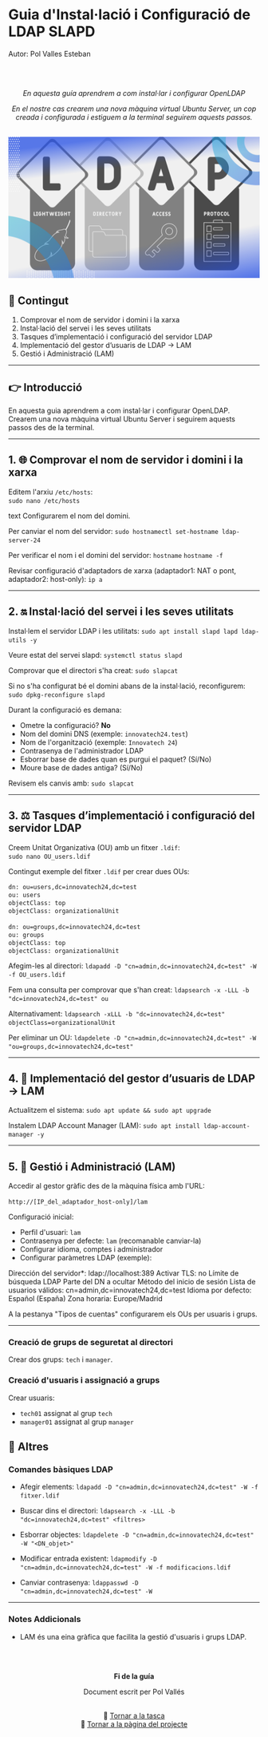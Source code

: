 # Guia d'Instal·lació i Configuració de LDAP SLAPD

Autor: Pol Valles Esteban

<br><br>
<div align=center>
  <p><i>En aquesta guía aprendrem a com instal·lar i configurar OpenLDAP</i></p>
  <p><i>En el nostre cas crearem una nova màquina virtual Ubuntu Server, un cop creada i configurada i estiguem a la terminal seguirem aquests passos.</i></p>
</div>
<br>

<div align=center>
  <img src="img/LDAP.png" width="700px" />
</div>

## 📰 Contingut

1. Comprovar el nom de servidor i domini i la xarxa  
2. Instal·lació del servei i les seves utilitats  
3. Tasques d’implementació i configuració del servidor LDAP  
4. Implementació del gestor d’usuaris de LDAP → LAM  
5. Gestió i Administració (LAM)  

---

## 👉 Introducció
En aquesta guia aprendrem a com instal·lar i configurar OpenLDAP.  
Crearem una nova màquina virtual Ubuntu Server i seguirem aquests passos des de la terminal.

---

## 1. 🌐 Comprovar el nom de servidor i domini i la xarxa

Editem l'arxiu `/etc/hosts`:  
`sudo nano /etc/hosts`

text
Configurarem el nom del domini.

Per canviar el nom del servidor:
`sudo hostnamectl set-hostname ldap-server-24`

Per verificar el nom i el domini del servidor:
`hostname`
`hostname -f`

Revisar configuració d'adaptadors de xarxa (adaptador1: NAT o pont, adaptador2: host-only):
`ip a`

---

## 2. 🔛 Instal·lació del servei i les seves utilitats

Instal·lem el servidor LDAP i les utilitats:
`sudo apt install slapd lapd ldap-utils -y`

Veure estat del servei slapd:
`systemctl status slapd`

Comprovar que el directori s'ha creat:
`sudo slapcat`

Si no s'ha configurat bé el domini abans de la instal·lació, reconfigurem:
`sudo dpkg-reconfigure slapd`

Durant la configuració es demana:

- Ometre la configuració? **No**
- Nom del domini DNS (exemple: `innovatech24.test`)
- Nom de l'organització (exemple: `Innovatech 24`)
- Contrasenya de l'administrador LDAP
- Esborrar base de dades quan es purgui el paquet? (Sí/No)
- Moure base de dades antiga? (Sí/No)

Revisem els canvis amb:
`sudo slapcat`

---

## 3. ⚖️ Tasques d’implementació i configuració del servidor LDAP

Creem Unitat Organizativa (OU) amb un fitxer `.ldif`:  
```sudo nano OU_users.ldif```

Contingut exemple del fitxer `.ldif` per crear dues OUs:
```
dn: ou=users,dc=innovatech24,dc=test
ou: users
objectClass: top
objectClass: organizationalUnit

dn: ou=groups,dc=innovatech24,dc=test
ou: groups
objectClass: top
objectClass: organizationalUnit
```

Afegim-les al directori:
`ldapadd -D "cn=admin,dc=innovatech24,dc=test" -W -f OU_users.ldif`

Fem una consulta per comprovar que s'han creat:
`ldapsearch -x -LLL -b "dc=innovatech24,dc=test" ou`

Alternativament:
`ldapsearch -xLLL -b "dc=innovatech24,dc=test" objectClass=organizationalUnit`

Per eliminar un OU:
`ldapdelete -D "cn=admin,dc=innovatech24,dc=test" -W "ou=groups,dc=innovatech24,dc=test"`

---

## 4. 🔐 Implementació del gestor d’usuaris de LDAP → LAM

Actualitzem el sistema:
`sudo apt update && sudo apt upgrade`

Instalem LDAP Account Manager (LAM):
`sudo apt install ldap-account-manager -y`

---

## 5. 🚨 Gestió i Administració (LAM)

Accedir al gestor gràfic des de la màquina física amb l'URL:

`http://[IP_del_adaptador_host-only]/lam`

Configuració inicial:

- Perfil d'usuari: `lam`
- Contrasenya per defecte: `lam` (recomanable canviar-la)
- Configurar idioma, comptes i administrador
- Configurar paràmetres LDAP (exemple):

Dirección del servidor*: ldap://localhost:389
Activar TLS: no
Límite de búsqueda LDAP
Parte del DN a ocultar
Método del inicio de sesión
Lista de usuarios válidos: cn=admin,dc=innovatech24,dc=test
Idioma por defecto: Español (España)
Zona horaria: Europe/Madrid

A la pestanya "Tipos de cuentas" configurarem els OUs per usuaris i grups.

---

### Creació de grups de seguretat al directori

Crear dos grups: `tech` i `manager`.

### Creació d'usuaris i assignació a grups

Crear usuaris:
- `tech01` assignat al grup `tech`
- `manager01` assignat al grup `manager`

## 🧩 Altres


### Comandes bàsiques LDAP

- Afegir elements:
`ldapadd -D "cn=admin,dc=innovatech24,dc=test" -W -f fitxer.ldif`

- Buscar dins el directori:
`ldapsearch -x -LLL -b "dc=innovatech24,dc=test" <filtres>`

- Esborrar objectes:
`ldapdelete -D "cn=admin,dc=innovatech24,dc=test" -W "<DN_objet>"`

- Modificar entrada existent:
`ldapmodify -D "cn=admin,dc=innovatech24,dc=test" -W -f modificacions.ldif`

- Canviar contrasenya:
`ldappasswd -D "cn=admin,dc=innovatech24,dc=test" -W`

---

### Notes Addicionals

- LAM és una eina gràfica que facilita la gestió d'usuaris i grups LDAP.

<br><br>
<div align=center>
  <p><b>Fi de la guía</b></p>
  <p>Document escrit per Pol Vallés</p>
</div>

<br>
<div align=center>
  <span>📝 </span><a href="README.md">Tornar a la tasca</a><br>
  <span>📍 </span><a href="../../../README.md">Tornar a la pàgina del projecte</a>
</div>
